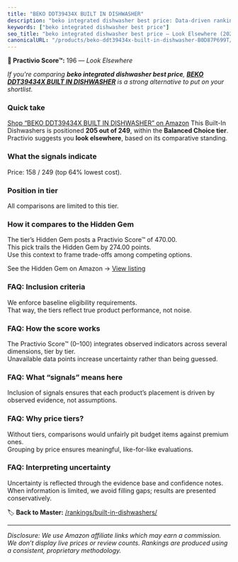 ```yaml
---
title: "BEKO DDT39434X BUILT IN DISHWASHER"
description: "beko integrated dishwasher best price: Data-driven ranking using the Practivio Score™. Positioned by quality, value, demand, findability, momentum."
keywords: ["beko integrated dishwasher best price"]
seo_title: "beko integrated dishwasher best price — Look Elsewhere (2025)"
canonicalURL: "/products/beko-ddt39434x-built-in-dishwasher-B0D87P699T/"
---
```


**🚫 Practivio Score™:** 196 — _Look Elsewhere_


*If you're comparing **beko integrated dishwasher best price**, **[BEKO DDT39434X BUILT IN DISHWASHER](https://www.amazon.com/dp/B0D87P699T?tag=practivio-20)** is a strong alternative to put on your shortlist.*
### Quick take
[Shop “BEKO DDT39434X BUILT IN DISHWASHER” on Amazon](https://www.amazon.com/dp/B0D87P699T?tag=practivio-20)
This Built-In Dishwashers is positioned **205 out of 249**, within the **Balanced Choice tier**.  
Practivio suggests you **look elsewhere**, based on its comparative standing.

### What the signals indicate
Price: 158 / 249 (top 64% lowest cost).  

### Position in tier
All comparisons are limited to this tier.

### How it compares to the Hidden Gem
The tier’s Hidden Gem posts a Practivio Score™ of 470.00.  
This pick trails the Hidden Gem by 274.00 points.  
Use this context to frame trade-offs among competing options.  

See the Hidden Gem on Amazon → [View listing](https://www.amazon.com/dp/B01MQGDIAR?tag=practivio-20)

### FAQ: Inclusion criteria
We enforce baseline eligibility requirements.  
That way, the tiers reflect true product performance, not noise.

### FAQ: How the score works
The Practivio Score™ (0–100) integrates observed indicators across several dimensions, tier by tier.  
Unavailable data points increase uncertainty rather than being guessed.

### FAQ: What “signals” means here
Inclusion of signals ensures that each product’s placement is driven by observed evidence, not assumptions.

### FAQ: Why price tiers?
Without tiers, comparisons would unfairly pit budget items against premium ones.  
Grouping by price ensures meaningful, like-for-like evaluations.

### FAQ: Interpreting uncertainty
Uncertainty is reflected through the evidence base and confidence notes.  
When information is limited, we avoid filling gaps; results are presented conservatively.


🏷️ **Back to Master:** [/rankings/built-in-dishwashers/](/rankings/built-in-dishwashers/)

---
_Disclosure: We use Amazon affiliate links which may earn a commission. We don’t display live prices or review counts. Rankings are produced using a consistent, proprietary methodology._
